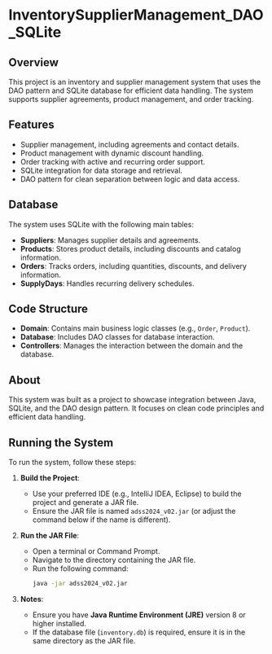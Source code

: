 # InventorySupplierManagement_DAO_SQLite

## Overview
This project is an inventory and supplier management system that uses the DAO pattern and SQLite database for efficient data handling. The system supports supplier agreements, product management, and order tracking.

## Features
- Supplier management, including agreements and contact details.
- Product management with dynamic discount handling.
- Order tracking with active and recurring order support.
- SQLite integration for data storage and retrieval.
- DAO pattern for clean separation between logic and data access.

## Database
The system uses SQLite with the following main tables:
- **Suppliers**: Manages supplier details and agreements.
- **Products**: Stores product details, including discounts and catalog information.
- **Orders**: Tracks orders, including quantities, discounts, and delivery information.
- **SupplyDays**: Handles recurring delivery schedules.

## Code Structure
- **Domain**: Contains main business logic classes (e.g., `Order`, `Product`).
- **Database**: Includes DAO classes for database interaction.
- **Controllers**: Manages the interaction between the domain and the database.

## About
This system was built as a project to showcase integration between Java, SQLite, and the DAO design pattern. It focuses on clean code principles and efficient data handling.

## Running the System
To run the system, follow these steps:

1. **Build the Project**:
   - Use your preferred IDE (e.g., IntelliJ IDEA, Eclipse) to build the project and generate a JAR file.
   - Ensure the JAR file is named `adss2024_v02.jar` (or adjust the command below if the name is different).

2. **Run the JAR File**:
   - Open a terminal or Command Prompt.
   - Navigate to the directory containing the JAR file.
   - Run the following command:
     ```bash
     java -jar adss2024_v02.jar
     ```

3. **Notes**:
   - Ensure you have **Java Runtime Environment (JRE)** version 8 or higher installed.
   - If the database file (`inventory.db`) is required, ensure it is in the same directory as the JAR file.

